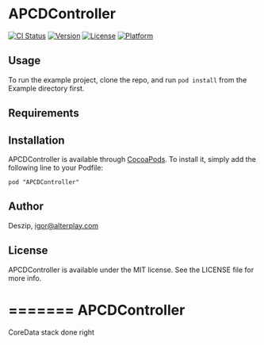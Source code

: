 # APCDController

[![CI Status](http://img.shields.io/travis/Deszip/APCDController.svg?style=flat)](https://travis-ci.org/Deszip/APCDController)
[![Version](https://img.shields.io/cocoapods/v/APCDController.svg?style=flat)](http://cocoadocs.org/docsets/APCDController)
[![License](https://img.shields.io/cocoapods/l/APCDController.svg?style=flat)](http://cocoadocs.org/docsets/APCDController)
[![Platform](https://img.shields.io/cocoapods/p/APCDController.svg?style=flat)](http://cocoadocs.org/docsets/APCDController)

## Usage

To run the example project, clone the repo, and run `pod install` from the Example directory first.

## Requirements

## Installation

APCDController is available through [CocoaPods](http://cocoapods.org). To install
it, simply add the following line to your Podfile:

    pod "APCDController"

## Author

Deszip, igor@alterplay.com

## License

APCDController is available under the MIT license. See the LICENSE file for more info.

=======
APCDController
==============

CoreData stack done right
